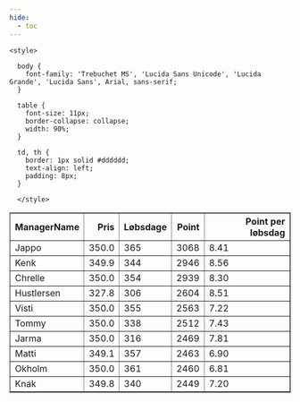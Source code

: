 ```yaml
---
hide:
  - toc
---
```


<!doctype html>
<html lang="en">
  <head>
    <meta charset="UTF-8" />
    <meta name="viewport" content="width=device-width, initial-scale=1.0" />
    <title> C Y K E L V E N N E R </title>

    <style>

      body {
        font-family: 'Trebuchet MS', 'Lucida Sans Unicode', 'Lucida Grande', 'Lucida Sans', Arial, sans-serif;
      }

      table {
        font-size: 11px;
        border-collapse: collapse;
        width: 90%;
      }
      
      td, th {
        border: 1px solid #dddddd;
        text-align: left;
        padding: 8px;
      }
      
      </style>
  </head>
  <body>
  <table border="1" class="dataframe" id="filterabletable">
  <thead>
    <tr style="text-align: right;">
      <th>ManagerName</th>
      <th>Pris</th>
      <th>Løbsdage</th>
      <th>Point</th>
      <th>Point per løbsdag</th>
    </tr>
  </thead>
  <tbody>
    <tr>
      <td>Jappo</td>
      <td>350.0</td>
      <td>365</td>
      <td>3068</td>
      <td>8.41</td>
    </tr>
    <tr>
      <td>Kenk</td>
      <td>349.9</td>
      <td>344</td>
      <td>2946</td>
      <td>8.56</td>
    </tr>
    <tr>
      <td>Chrelle</td>
      <td>350.0</td>
      <td>354</td>
      <td>2939</td>
      <td>8.30</td>
    </tr>
    <tr>
      <td>Hustlersen</td>
      <td>327.8</td>
      <td>306</td>
      <td>2604</td>
      <td>8.51</td>
    </tr>
    <tr>
      <td>Visti</td>
      <td>350.0</td>
      <td>355</td>
      <td>2563</td>
      <td>7.22</td>
    </tr>
    <tr>
      <td>Tommy</td>
      <td>350.0</td>
      <td>338</td>
      <td>2512</td>
      <td>7.43</td>
    </tr>
    <tr>
      <td>Jarma</td>
      <td>350.0</td>
      <td>316</td>
      <td>2469</td>
      <td>7.81</td>
    </tr>
    <tr>
      <td>Matti</td>
      <td>349.1</td>
      <td>357</td>
      <td>2463</td>
      <td>6.90</td>
    </tr>
    <tr>
      <td>Okholm</td>
      <td>350.0</td>
      <td>361</td>
      <td>2460</td>
      <td>6.81</td>
    </tr>
    <tr>
      <td>Knak</td>
      <td>349.8</td>
      <td>340</td>
      <td>2449</td>
      <td>7.20</td>
    </tr>
  </tbody>
</table>
<script src="../js/tablefilter/tablefilter.js"></script>

  <script data-config>
    var tfConfig = {
      base_path: '../js/tablefilter/',
      alternate_rows: true,
      btn_reset: {
          text: 'Nulstil'
      },
      auto_filter: {
        delay: 1100 //milliseconds
      },
 
      loader: true,
      no_results_message: true,  

      // columns data types
      col_types: [
          'string',
          { type: 'formatted-number', decimal: '.', thousands: ',' },
          'number',
          'number',
          { type: 'formatted-number', decimal: '.', thousands: ',' },
      ],

      // Sort extension: in this example the column data types are provided by the
      // 'col_types' property. The sort extension also has a 'types' property
      // defining the columns data type for column sorting. If the 'types'
      // property is not defined, the sorting extension will fallback to
      // the 'col_types' definitions.
      extensions: [{ name: 'sort' }]
  };

  var tf = new TableFilter('filterabletable', tfConfig);
  tf.init();
</script>
    
  </body>
</html>